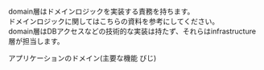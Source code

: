 #

domain層はドメインロジックを実装する責務を持ちます。  
ドメインロジックに関してはこちらの資料を参考にしてください。  
domain層はDBアクセスなどの技術的な実装は持たず、それらはinfrastructure層が担当します。

アプリケーションのドメイン(主要な機能 びじ)